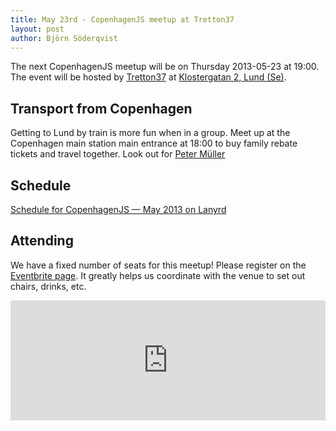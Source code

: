 ```yaml
---
title: May 23rd - CopenhagenJS meetup at Tretton37
layout: post
author: Björn Söderqvist
---
```


The next CopenhagenJS meetup will be on Thursday 2013-05-23 at 19:00. The event will be hosted by [Tretton37](http://tretton37.se/) at [Klostergatan 2, Lund (Se)](http://goo.gl/maps/eMBV5).


## Transport from Copenhagen

Getting to Lund by train is more fun when in a group. Meet up at the Copenhagen main station main entrance at 18:00 to buy family rebate tickets and travel together. Look out for [Peter Müller](https://twitter.com/_munter_)


## Schedule

<div class="lanyrd-target-schedule">
    <a href="http://lanyrd.com/2013/copenhagenjs-may/schedule/"
        class="lanyrd-schedule"
        data-lanyrd-abstracts
        data-lanyrd-truncateabstracts="50"
        data-lanyrd-speakers
        data-lanyrd-speakerlabels>
        Schedule for CopenhagenJS — May 2013 on Lanyrd
    </a>
</div>

## Attending

We have a fixed number of seats for this meetup! Please register on the [Eventbrite page](http://copenhagenjs-tretton37.eventbrite.com/). It greatly helps us coordinate with the venue to set out chairs, drinks, etc. 
<iframe src="http://www.eventbrite.com/tickets-external?eid=6447002157&amp;ref=etckt" frameborder="0" marginwidth="5" marginheight="5" scrolling="auto" width="100%" height="192"></iframe>

